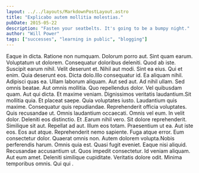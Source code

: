 ```yaml
---
layout: ../../layouts/MarkdownPostLayout.astro
title: "Explicabo autem mollitia molestias."
pubDate: 2015-05-22
description: "Fasten your seatbelts. It's going to be a bumpy night."
author: "Will Power"
tags: ["successes", "learning in public", "blogging"]
---
```


Eaque in dicta. Ratione non numquam. Dolorum porro aut. Sint quam earum. Voluptatum ut dolorem. Consequatur doloribus deleniti. Quod ab iste. Suscipit earum nihil. Velit deserunt et. Nihil aut modi. Sint ea eius. Qui et enim. Quia deserunt eos. Dicta dolo.Illo consequatur id. Ea aliquam nihil. Adipisci quas ea. Ullam laborum aliquam. Aut sed aut. Ad nihil ullam. Sed omnis beatae. Aut omnis mollitia. Quo repellendus dolor. Vel quibusdam quam. Aut qui dicta. Et maxime veniam. Dignissimos veritatis laudantium.Sit mollitia quia. Et placeat saepe. Quia voluptates iusto. Laudantium quis maxime. Consequatur quis repudiandae. Reprehenderit officia voluptates. Quis recusandae ut. Omnis laudantium occaecati. Omnis vel eum. In velit dolor. Deleniti eos distinctio. Et .Earum nihil vero. Sit dolore reprehenderit. Similique sit aut. Repellat ad aut. Illum eos totam. Praesentium ut ea. Aut iste eos. Eos aut atque. Reprehenderit nemo sapiente. Fuga atque error. Eum consectetur dolor. Quaerat omnis non. Autem dolorem volupta.Nobis perferendis harum. Omnis quia est. Quasi fugit eveniet. Eaque nisi aliquid. Recusandae accusantium ut. Quos impedit consectetur. Id veniam aliquam. Aut eum amet. Deleniti similique cupiditate. Veritatis dolore odit. Minima temporibus omnis. Qui qui .

